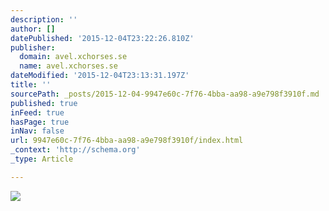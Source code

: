 ```yaml
---
description: ''
author: []
datePublished: '2015-12-04T23:22:26.810Z'
publisher:
  domain: avel.xchorses.se
  name: avel.xchorses.se
dateModified: '2015-12-04T23:13:31.197Z'
title: ''
sourcePath: _posts/2015-12-04-9947e60c-7f76-4bba-aa98-a9e798f3910f.md
published: true
inFeed: true
hasPage: true
inNav: false
url: 9947e60c-7f76-4bba-aa98-a9e798f3910f/index.html
_context: 'http://schema.org'
_type: Article

---
```

![](http://avel.xchorses.se/resources/images/horseicons/aretsfol.png)